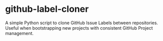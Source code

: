 # github-label-cloner
A simple Python script to clone GitHub Issue Labels between repositories. Useful when bootstrapping new projects with consistent GitHub Project management.
